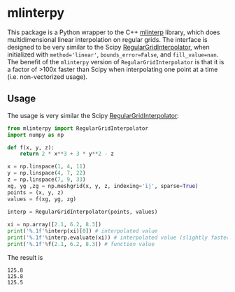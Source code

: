 # mlinterpy

This package is a Python wrapper to the C++ [mlinterp](https://github.com/parsiad/mlinterp) library, which does multidimensional linear interpolation on regular grids. The interface is designed to be very similar to the Scipy [RegularGridInterpolator](https://docs.scipy.org/doc/scipy/reference/generated/scipy.interpolate.RegularGridInterpolator.html), when initialized with `method='linear'`, `bounds_error=False`, and `fill_value=nan`. The benefit of the `mlinterpy` version of `RegularGridInterpolator` is that it is a factor of >100x faster than Scipy when interpolating one point at a time (i.e. non-vectorized usage).

## Usage

The usage is very similar the Scipy [RegularGridInterpolator](https://docs.scipy.org/doc/scipy/reference/generated/scipy.interpolate.RegularGridInterpolator.html):

```python
from mlinterpy import RegularGridInterpolator
import numpy as np

def f(x, y, z):
    return 2 * x**3 + 3 * y**2 - z

x = np.linspace(1, 4, 11)
y = np.linspace(4, 7, 22)
z = np.linspace(7, 9, 33)
xg, yg ,zg = np.meshgrid(x, y, z, indexing='ij', sparse=True)
points = (x, y, z)
values = f(xg, yg, zg)
 
interp = RegularGridInterpolator(points, values)

xi = np.array([2.1, 6.2, 8.3])
print('%.1f'%interp(xi)[0]) # interpolated value
print('%.1f'%interp.evaluate(xi)) # interpolated value (slightly faster than previous line)
print('%.1f'%f(2.1, 6.2, 8.3)) # function value
```

The result is

```
125.8
125.8
125.5
```


